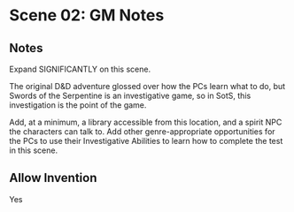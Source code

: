 # Scene 02: GM Notes

## Notes
Expand SIGNIFICANTLY on this scene.

The original D&D adventure glossed over how the PCs learn what to do, but Swords of the Serpentine is an investigative game, so in SotS, this investigation is the point of the game.

Add, at a minimum, a library accessible from this location, and a spirit NPC the characters can talk to. Add other genre-appropriate opportunities for the PCs to use their Investigative Abilities to learn how to complete the test in this scene.

## Allow Invention
Yes
